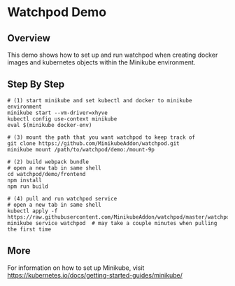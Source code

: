 # Watchpod Demo

## Overview
This demo shows how to set up and run watchpod when creating docker images and kubernetes objects within the Minikube environment.

## Step By Step
```
# (1) start minikube and set kubectl and docker to minikube environment
minikube start --vm-driver=xhyve
kubectl config use-context minikube
eval $(minikube docker-env)

# (3) mount the path that you want watchpod to keep track of
git clone https://github.com/MinikubeAddon/watchpod.git
minikube mount /path/to/watchpod/demo:/mount-9p

# (2) build webpack bundle
# open a new tab in same shell
cd watchpod/demo/frontend
npm install
npm run build

# (4) pull and run watchpod service
# open a new tab in same shell
kubectl apply -f https://raw.githubusercontent.com/MinikubeAddon/watchpod/master/watchpod.yaml
minikube service watchpod  # may take a couple minutes when pulling the first time
```

## More
For information on how to set up Minikube, visit <a href="https://kubernetes.io/docs/getting-started-guides/minikube/">https://kubernetes.io/docs/getting-started-guides/minikube/</a>
